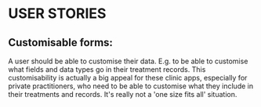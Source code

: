 # USER STORIES

## Customisable forms: 
A user should be able to customise their data. 
E.g. to be able to customise what fields and data types go in their treatment records. This customisability is actually a big appeal for these clinic apps, especially for private practitioners, who need to be able to customise what they include in their treatments and records. It's really not a 'one size fits all' situation.